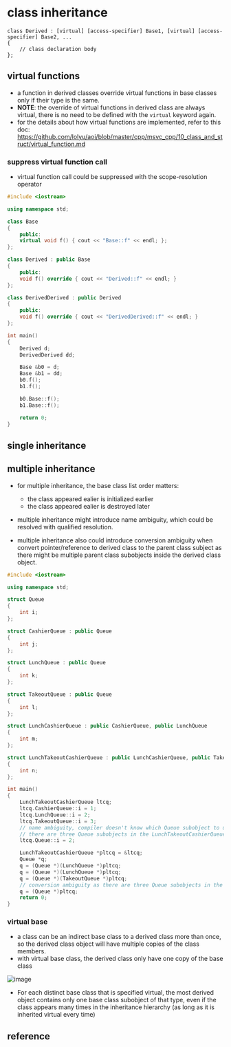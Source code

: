 # class inheritance

```
class Derived : [virtual] [access-specifier] Base1, [virtual] [access-specifier] Base2, ...
{
    // class declaration body
};
```

## virtual functions
* a function in derived classes override virtual functions in base classes only if their type is the same.
* **NOTE**: the override of virtual functions in derived class are always virtual, there is no need to be defined with the `virtual` keyword again.
* for the details about how virtual functions are implemented, refer to this doc: https://github.com/lolyu/aoi/blob/master/cpp/msvc_cpp/10_class_and_struct/virtual_function.md

### suppress virtual function call
* virtual function call could be suppressed with the scope-resolution operator
```cpp
#include <iostream>

using namespace std;

class Base
{
    public:
    virtual void f() { cout << "Base::f" << endl; };
};

class Derived : public Base
{
    public:
    void f() override { cout << "Derived::f" << endl; }
};

class DerivedDerived : public Derived
{
    public:
    void f() override { cout << "DerivedDerived::f" << endl; }
};

int main()
{
    Derived d;
    DerivedDerived dd;

    Base &b0 = d;
    Base &b1 = dd;
    b0.f();
    b1.f();

    b0.Base::f();
    b1.Base::f();

    return 0;
}
```

## single inheritance
## multiple inheritance
* for multiple inheritance, the base class list order matters:
    * the class appeared ealier is initialized earlier
    * the class appeared ealier is destroyed later

* multiple inheritance might introduce name ambiguity, which could be resolved with qualified resolution.
* multiple inheritance also could introduce conversion ambiguity when convert pointer/reference to derived class to the parent class subject as there might be multiple parent class subobjects inside the derived class object.
```cpp
#include <iostream>

using namespace std;

struct Queue
{
    int i;
};

struct CashierQueue : public Queue
{
    int j;
};

struct LunchQueue : public Queue
{
    int k;
};

struct TakeoutQueue : public Queue
{
    int l;
};

struct LunchCashierQueue : public CashierQueue, public LunchQueue
{
    int m;
};

struct LunchTakeoutCashierQueue : public LunchCashierQueue, public TakeoutQueue
{
    int n;
};

int main()
{
    LunchTakeoutCashierQueue ltcq;
    ltcq.CashierQueue::i = 1;
    ltcq.LunchQueue::i = 2;
    ltcq.TakeoutQueue::i = 3;
    // name ambiguity, compiler doesn't know which Queue subobject to use
    // there are three Queue subobjects in the LunchTakeoutCashierQueue object
    ltcq.Queue::i = 2;

    LunchTakeoutCashierQueue *pltcq = &ltcq;
    Queue *q;
    q = (Queue *)(LunchQueue *)pltcq;
    q = (Queue *)(LunchQueue *)pltcq;
    q = (Queue *)(TakeoutQueue *)pltcq;
    // conversion ambiguity as there are three Queue subobjects in the LunchTakeoutCashierQueue object
    q = (Queue *)pltcq;
    return 0;
}
```

### virtual base
* a class can be an indirect base class to a derived class more than once, so the derived class object will have multiple copies of the class members.
* with virtual base class, the derived class only have one copy of the base class

![image](https://github.com/lolyu/aoi/assets/35479537/771e441a-0a32-4b21-8aef-29464c0ed61c)

* For each distinct base class that is specified virtual, the most derived object contains only one base class subobject of that type, even if the class appears many times in the inheritance hierarchy (as long as it is inherited virtual every time)

## reference
